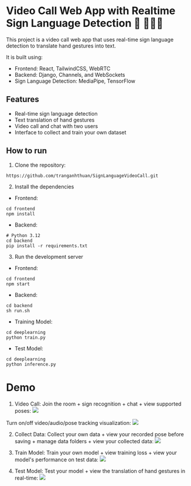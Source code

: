 # Video Call Web App with Realtime Sign Language Detection 🎥 🙋🏻‍♂️

This project is a video call web app that uses real-time sign language detection to translate hand gestures into text. 

It is built using:
- Frontend: React, TailwindCSS, WebRTC
- Backend: Django, Channels, and WebSockets
- Sign Language Detection: MediaPipe, TensorFlow

## Features
- Real-time sign language detection
- Text translation of hand gestures
- Video call and chat with two users
- Interface to collect and train your own dataset


## How to run
1. Clone the repository:
```
https://github.com/tranganhthuan/SignLanguageVideoCall.git
```
2. Install the dependencies
- Frontend:
```
cd frontend
npm install
```
- Backend:
```
# Python 3.12
cd backend
pip install -r requirements.txt
```

3. Run the development server
- Frontend:
```
cd frontend
npm start
```
- Backend:
```
cd backend
sh run.sh
```
- Training Model:
```
cd deeplearning
python train.py
```
- Test Model:
```
cd deeplearning
python inference.py
```

# Demo

1. Video Call:
Join the room + sign recognition + chat + view supported poses:
![](https://github.com/user-attachments/assets/fdb84fcb-56cf-4b8f-a9fd-254e04cf6049)

Turn on/off video/audio/pose tracking visualization:
![](https://github.com/user-attachments/assets/43a03089-0f62-435f-8a57-0018c0e26ad1)

2. Collect Data: 
Collect your own data + view your recorded pose before saving + manage data folders + view your collected data:
![](https://github.com/user-attachments/assets/bd85600b-28f1-48fd-a33f-27f9b7dd7e5d)

3. Train Model:
Train your own model + view training loss + view your model's performance on test data:
![](https://github.com/user-attachments/assets/32ea6386-8a16-40d2-a0d1-3374e45cb7b5)

4. Test Model:
Test your model + view the translation of hand gestures in real-time:
![](https://github.com/user-attachments/assets/4f50cb54-7778-4704-a157-dca5a81dbad6)
